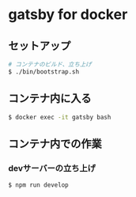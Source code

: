 # gatsby for docker
## セットアップ
```bash
# コンテナのビルド、立ち上げ
$ ./bin/bootstrap.sh
```
## コンテナ内に入る
```bash
$ docker exec -it gatsby bash
```
## コンテナ内での作業
### devサーバーの立ち上げ
```bash
$ npm run develop
```